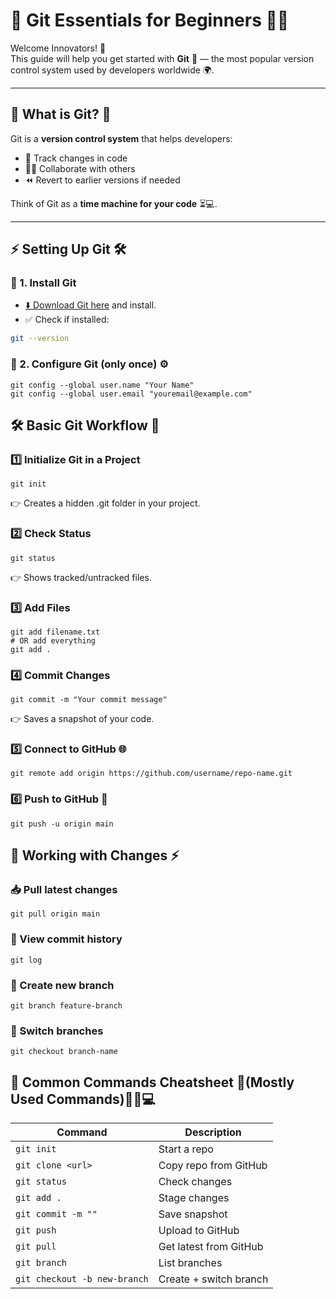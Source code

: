 # 🚀 Git Essentials for Beginners 🌱✨

Welcome Innovators! 🎉  
This guide will help you get started with **Git** 🐙 — the most popular version control system used by developers worldwide 🌍.  

---

## 📌 What is Git? 🤔  
Git is a **version control system** that helps developers:  
- 📂 Track changes in code  
- 👨‍💻 Collaborate with others  
- ⏪ Revert to earlier versions if needed  

Think of Git as a **time machine for your code** ⏳💻.

---

## ⚡ Setting Up Git 🛠️  

### 🔹 1. Install Git  
- [⬇️ Download Git here](https://git-scm.com/downloads) and install.  
- ✅ Check if installed:  
```bash
git --version
```

### 🔹 2. Configure Git (only once) ⚙️
```
git config --global user.name "Your Name"
git config --global user.email "youremail@example.com"
```

## 🛠️ Basic Git Workflow 🔄
### 1️⃣ Initialize Git in a Project
```
git init
```
👉 Creates a hidden .git folder in your project.
### 2️⃣ Check Status
```
git status
```
👉 Shows tracked/untracked files.

### 3️⃣ Add Files
```
git add filename.txt
# OR add everything
git add .
```
### 4️⃣ Commit Changes
```
git commit -m "Your commit message"
```
👉 Saves a snapshot of your code.
### 5️⃣ Connect to GitHub 🌐
```
git remote add origin https://github.com/username/repo-name.git
```
### 6️⃣ Push to GitHub 🚀
```
git push -u origin main
```

## 🔄 Working with Changes ⚡
### 📥 Pull latest changes
```
git pull origin main
```
### 📝 View commit history
```
git log
```
### 🌿 Create new branch
```
git branch feature-branch
```
### 🔀 Switch branches
```
git checkout branch-name
```
## 🌟 Common Commands Cheatsheet 📖(Mostly Used Commands)💯🔗💻
| Command                      | Description            |
| ---------------------------- | ---------------------- |
| `git init`                   | Start a repo           |
| `git clone <url>`            | Copy repo from GitHub  |
| `git status`                 | Check changes          |
| `git add .`                  | Stage changes          |
| `git commit -m ""`           | Save snapshot          |
| `git push`                   | Upload to GitHub       |
| `git pull`                   | Get latest from GitHub |
| `git branch`                 | List branches          |
| `git checkout -b new-branch` | Create + switch branch |
